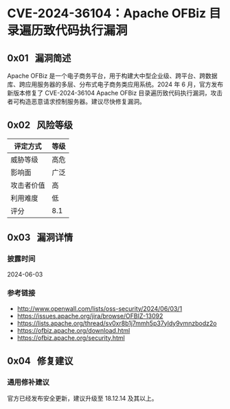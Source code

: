 # CVE-2024-36104：Apache OFBiz 目录遍历致代码执行漏洞

## 0x01   漏洞简述

Apache OFBiz 是一个电子商务平台，用于构建大中型企业级、跨平台、跨数据库、跨应用服务器的多层、分布式电子商务类应用系统。2024 年 6 月，官方发布新版本修复了 CVE-2024-36104 Apache OFBiz 目录遍历致代码执行漏洞，攻击者可构造恶意请求控制服务器。建议尽快修复漏洞。

## 0x02   风险等级

| 评定方式  | 等级  |
| ----- | --- |
| 威胁等级  | 高危  |
| 影响面   | 广泛  |
| 攻击者价值 | 高   |
| 利用难度  | 低   |
| 评分    | 8.1 |

## 0x03   漏洞详情

### 披露时间

2024-06-03

### 参考链接

- http://www.openwall.com/lists/oss-security/2024/06/03/1
- https://issues.apache.org/jira/browse/OFBIZ-13092
- https://lists.apache.org/thread/sv0xr8b1j7mmh5p37yldy9vmnzbodz2o
- https://ofbiz.apache.org/download.html
- https://ofbiz.apache.org/security.html

## 0x04   修复建议

### 通用修补建议

官方已经发布安全更新，建议升级至 18.12.14 及其以上。
